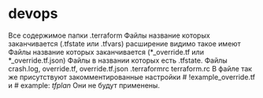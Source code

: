 # devops
Все содержимое папки .terraform
Файлы название которых заканчивается (.tfstate или .tfvars) расширение видимо такое имеют
Файлы название которых заканчивается (*_override.tf или *_override.tf.json)
Файлы в названии которых есть .tfstate.
Файлы crash.log, override.tf, override.tf.json .terraformrc terraform.rc
В файле так же присутствуют закомментированные настройки # !example_override.tf и # example: *tfplan* Они не будут применены.
